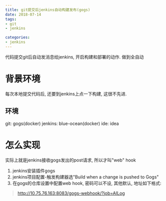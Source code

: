 ```yaml
---
title: git提交后jenkins自动构建发布(gogs)
date: 2018-07-14 
tags:
- git
- jenkins

categories:
- jenkins
---
```

代码提交git后自动发消息给jenkins, 开启构建和部署的动作. 做到全自动
<!--more-->
# 背景环境
每次本地提交代码后, 还要到jenkins上点一下构建, 这很不先进.
## 环境
git: gogs(docker)
jenkins: blue-ocean(docker)
ide: idea

# 怎么实现
实际上就是jenkins接收gogs发出的post请求, 所以才叫"web" hook
1. jenkins安装插件gogs
2. jenkins项目配置-触发构建器选"Build when a change is pushed to Gogs"
3. 在gogs的仓库设置中配置web hook, 密码可以不设, 其他默认, 地址如下格式:
>http://10.75.76.163:8083/gogs-webhook/?job=AILog

